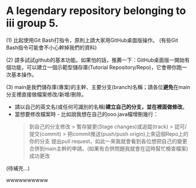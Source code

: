 # A legendary repository belonging to iii group 5.

(1) 比起使用Git Bash打指令，原則上請大家用GitHub桌面版操作。 (有些Git Bash指令可能會不小心幹掉我們的資料)

(2) 請多試試github的基本功能。如果怕的話，推薦一下：GitHub桌面版一開始有個功能，可以建立一個示範型儲存庫(Tutorial Repository/Repo)，它會帶你跑一次基本操作。
 
(3) main是我們儲存庫(專案)的主幹、主要分支(branch)名稱；請各位**避免**在main分支裡直接做檔案修改/新增/刪除。 
 - 請以自己的英文名(或任何可識別的名稱)**建立自己的分支，並在裡面做修改**。
 - 當想要修改檔案時 - 比如說我想在自己的ooo.java檔增刪幾行：
   > 到自己的分支修改 > 暫存變更(Stage changes)或追蹤(track) > 認可/提交(commit) > 把commit推送(push/push origin)上來這個Repo上的你的分支
   > 提出pull request，如此一來我就會看到各位想把自己的變更合併到main主幹的申請。(如果有合併問題我就會在這時幫忙檢查檔案)
   > 成功更改
   
(待補充...)

wwwwwwwwww
